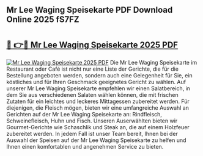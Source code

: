 ## Mr Lee Waging Speisekarte PDF Download Online 2025 fS7FZ

# <h2><a href="http://gc781gf.nevu.top/?p=Mr+Lee+Waging+Speisekarte">🔗 👉🔴 Mr Lee Waging Speisekarte 2025 PDF</a></h2>

[![Mr Lee Waging Speisekarte 2025 PDF](https://i.imgur.com/dBaPXMq.png)](http://gc781gf.nevu.top/?p=Mr+Lee+Waging+Speisekarte)
Die Mr Lee Waging Speisekarte im Restaurant oder Café ist nicht nur eine Liste der Gerichte, die für die Bestellung angeboten werden, sondern auch eine Gelegenheit für Sie, ein köstliches und für Ihren Geschmack geeignetes Gericht zu wählen. Auf unserer Mr Lee Waging Speisekarte empfehlen wir einen Salatbereich, in dem Sie aus verschiedenen Salaten wählen können, die mit frischen Zutaten für ein leichtes und leckeres Mittagessen zubereitet werden. Für diejenigen, die Fleisch mögen, bieten wir eine umfangreiche Auswahl an Gerichten auf der Mr Lee Waging Speisekarte an: Rindfleisch, Schweinefleisch, Huhn und Fisch. Unseren Auserwählten bieten wir Gourmet-Gerichte wie Schaschlik und Steak an, die auf einem Holzfeuer zubereitet werden. In jedem Fall ist unser Team bereit, Ihnen bei der Auswahl der Speisen auf der Mr Lee Waging Speisekarte zu helfen und Ihnen einen komfortablen und angenehmen Service zu bieten.
